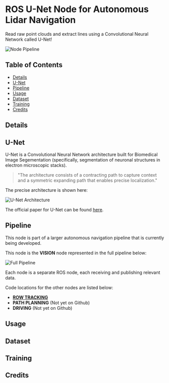 # ROS U-Net Node for Autonomous Lidar Navigation

Read raw point clouds and extract lines using a Convolutional Neural Network called U-Net!

![Node Pipeline](https://user-images.githubusercontent.com/35245591/101233100-410ebd00-3684-11eb-93b5-8ea502669e5d.png)

## Table of Contents
- [Details](#Details)
- [U-Net](#U-Net)
- [Pipeline](#Pipeline)
- [Usage](#Usage)
- [Dataset](#Dataset)
- [Training](#Training)
- [Credits](#Credits)

## Details

## U-Net
U-Net is a Convolutional Neural Network architecture built for Biomedical Image Segementation (specifically, 
segmentation of neuronal structures in electron microscopic stacks). 

> "The architecture consists of a contracting path to capture context and a symmetric expanding path that enables precise localization."

The precise architecture is shown here:

![U-Net Architecture](https://user-images.githubusercontent.com/35245591/101233308-e37b7000-3685-11eb-8318-eedc7b904ef5.png)

The official paper for U-Net can be found [here](https://arxiv.org/abs/1505.04597).

## Pipeline
This node is part of a larger autonomous navigation pipeline that is currently being developed. 

This node is the __VISION__ node represented in the full pipeline below:

![Full Pipeline](https://user-images.githubusercontent.com/35245591/101234307-10cb1c80-368c-11eb-99de-7afccb2e8909.png)

Each node is a separate ROS node, each receiving and publishing relevant data.

Code locations for the other nodes are listed below:
- [__ROW TRACKING__](https://github.com/aaronzberger/CMU_EKF_Node)
- __PATH PLANNING__ (Not yet on Github)
- __DRIVING__ (Not yet on Github)
## Usage

## Dataset

## Training

## Credits
